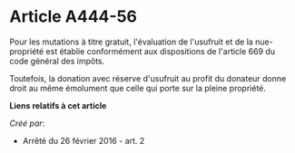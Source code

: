 # Article A444-56

Pour les mutations à titre gratuit, l'évaluation de l'usufruit et de la nue-propriété est établie conformément aux
dispositions de l'article 669 du code général des impôts. 

Toutefois, la donation avec réserve d'usufruit au profit du donateur donne droit au même émolument que celle qui porte sur la
pleine propriété.

**Liens relatifs à cet article**

_Créé par_:

  - Arrêté du 26 février 2016 - art. 2
